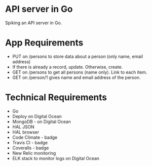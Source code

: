 # API server in Go

Spiking an API server in Go.

# App Requirements

* PUT on /persons to store data about a person (only name, email address)
* If there is already a record, update. Otherwise, create.
* GET on /persons to get all persons (name only). Link to each item.
* GET on /person/1 gives name and email address of the person.

# Technical Requirements

* Go
* Deploy on Digital Ocean
* MongoDB - on Digital Ocean
* HAL JSON
* HAL browser
* Code Climate - badge
* Travis CI - badge
* Coveralls - badge
* New Relic monitoring
* ELK stack to monitor logs on Digital Ocean
